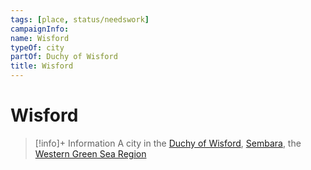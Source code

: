 ```yaml
---
tags: [place, status/needswork]
campaignInfo:
name: Wisford
typeOf: city
partOf: Duchy of Wisford
title: Wisford
---
```

# Wisford
>[!info]+ Information
> A city in the [Duchy of Wisford](<./duchy-of-wisford.md>), [Sembara](<../sembara.md>), the [Western Green Sea Region](<../../../western-green-sea/western-green-sea-region.md>)

